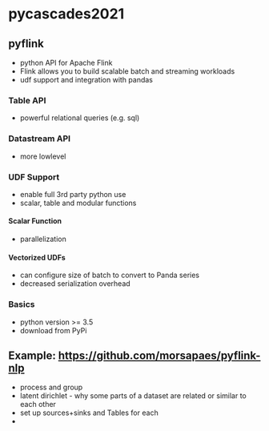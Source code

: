 # pycascades2021


## pyflink
- python API for Apache Flink
- Flink allows you to build scalable batch and streaming workloads
- udf support and integration with pandas

### Table API
- powerful relational queries (e.g. sql)

### Datastream API
- more lowlevel


### UDF Support
- enable full 3rd party python use
- scalar, table and modular functions

#### Scalar Function
- parallelization

#### Vectorized UDFs
- can configure size of batch to convert to Panda series
- decreased serialization overhead

### Basics
- python version >= 3.5
- download from PyPi


## Example: https://github.com/morsapaes/pyflink-nlp
- process and group 
- latent dirichlet - why some parts of a dataset are related or similar to each other
- set up sources+sinks and Tables for each
- 
